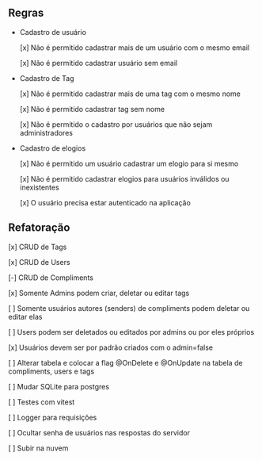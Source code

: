 ## Regras
- Cadastro de usuário

  [x] Não é permitido cadastrar mais de um usuário com o mesmo email

  [x] Não é permitido cadastrar usuário sem email

- Cadastro de Tag
  
  [x] Não é permitido cadastrar mais de uma tag com o mesmo nome

  [x] Não é permitido cadastrar tag sem nome

  [x] Não é permitido o cadastro por usuários que não sejam administradores

- Cadastro de elogios

  [x] Não é permitido um usuário cadastrar um elogio para si mesmo

  [x] Não é permitido cadastrar elogios para usuários inválidos ou inexistentes

  [x] O usuário precisa estar autenticado na aplicação

## Refatoração
  
  [x] CRUD de Tags

  [x] CRUD de Users

  [-] CRUD de Compliments

  [x] Somente Admins podem criar, deletar ou editar tags

  [ ] Somente usuários autores (senders) de compliments podem deletar ou editar elas

  [ ] Users podem ser deletados ou editados por admins ou por eles próprios

  [x] Usuários devem ser por padrão criados com o admin=false

  [ ] Alterar tabela e colocar a flag @OnDelete e @OnUpdate na tabela de compliments, users e tags

  [ ] Mudar SQLite para postgres
  
  [ ] Testes com vitest

  [ ] Logger para requisições

  [ ] Ocultar senha de usuários nas respostas do servidor

  [ ] Subir na nuvem

